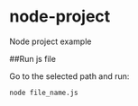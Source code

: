 # node-project
Node project example

##Run js file

Go to the selected path and run:

```
node file_name.js
```
